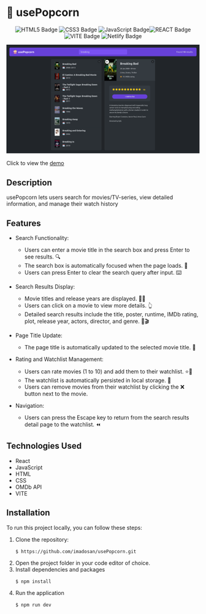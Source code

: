 # 🍿 usePopcorn

<div align='center'>

![HTML5 Badge](https://img.shields.io/badge/HTML5-E34F26?style=for-the-badge&logo=html5&logoColor=white) ![CSS3 Badge](https://img.shields.io/badge/CSS3-1572B6?style=for-the-badge&logo=css3&logoColor=white) ![JavaScript Badge](https://img.shields.io/badge/JavaScript-323330?style=for-the-badge&logo=javascript&logoColor=F7DF1E)![REACT Badge](https://img.shields.io/badge/React-20232A?style=for-the-badge&logo=react&logoColor=61DAFB )![VITE Badge](https://img.shields.io/badge/Vite-B73BFE?style=for-the-badge&logo=vite&logoColor=FFD62E)
![Netlify Badge](https://img.shields.io/badge/Netlify-00C7B7?style=for-the-badge&logo=netlify&logoColor=white)



</div>

![screenshot](public/screenshots/screenshot.png)

Click to view the [demo](https://usepopcorn-imad.netlify.app/)

## Description

usePopcorn lets users search for movies/TV-series, view detailed information, and manage their watch history

## Features

- Search Functionality:
   - Users can enter a movie title in the search box and press Enter to see results. 🔍
   - The search box is automatically focused when the page loads. 🎯
   - Users can press Enter to clear the search query after input. ⌨️
   
- Search Results Display:
   - Movie titles and release years are displayed. 🎥📅
   - Users can click on a movie to view more details. 👆
   - Detailed search results include the title, poster, runtime, IMDb rating, plot, release year, actors, director, and genre. 📝🎬

- Page Title Update:
   - The page title is automatically updated to the selected movie title. 📑

- Rating and Watchlist Management:
   - Users can rate movies (1 to 10) and add them to their watchlist. ⭐️📝
   - The watchlist is automatically persisted in local storage. 💾
   - Users can remove movies from their watchlist by clicking the ❌ button next to the movie. 

- Navigation:
   - Users can press the Escape key to return from the search results detail page to the watchlist. ⏪



## Technologies Used

- React
- JavaScript
- HTML
- CSS
- OMDb API
- VITE


## Installation

To run this project locally, you can follow these steps:

1. Clone the repository:
   ```
   $ https://github.com/imadosan/usePopcorn.git
   ```
2. Open the project folder in your code editor of choice.
3. Install dependencies and packages
   ```
   $ npm install
   ```
4. Run the application
   ```
   $ npm run dev
   ```


